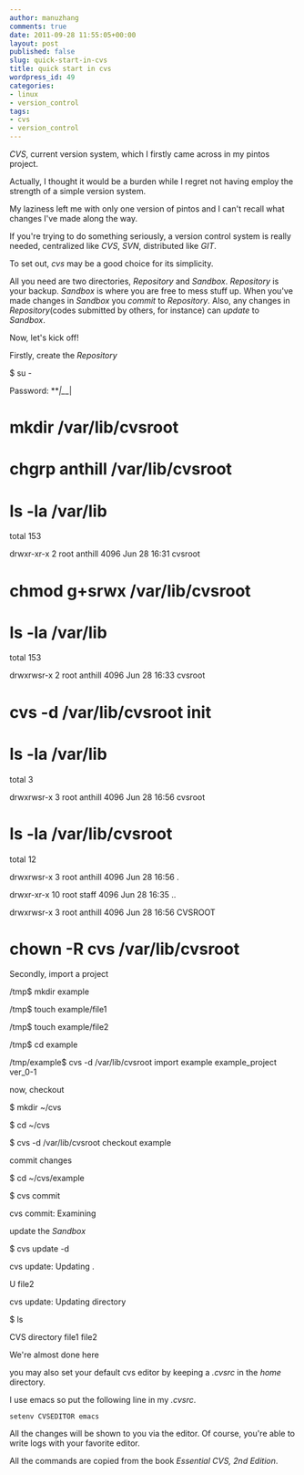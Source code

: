 ```yaml
---
author: manuzhang
comments: true
date: 2011-09-28 11:55:05+00:00
layout: post
published: false
slug: quick-start-in-cvs
title: quick start in cvs
wordpress_id: 49
categories:
- linux
- version_control
tags:
- cvs
- version_control
---
```


_CVS_, current version system, which I firstly came across in my pintos project.

Actually, I thought it would be a burden while I regret not having employ the strength of a simple version system.

My laziness left me with only one version of pintos and I can't recall what changes I've made along the way.

If you're trying to do something seriously, a version control system is really needed, centralized like _CVS_, _SVN_, distributed like _GIT_.



To set out, _cvs_ may be a good choice for its simplicity.



<!-- more -->

All you need are two directories, _Repository_ and _Sandbox_. _Repository_ is your backup. _Sandbox_ is where you are free to mess stuff up. When you've made changes in _Sandbox_ you _commit_ to _Repository_. Also, any changes in _Repository_(codes submitted by others, for instance) can _update_ to _Sandbox_.



Now, let's kick off!



Firstly, create the _Repository_

$ su -

Password: ***|\_*_|





# mkdir /var/lib/cvsroot





# chgrp anthill /var/lib/cvsroot





# ls -la /var/lib



total 153

drwxr-xr-x 2 root anthill 4096 Jun 28 16:31 cvsroot





# chmod g+srwx /var/lib/cvsroot





# ls -la /var/lib



total 153

drwxrwsr-x 2 root anthill 4096 Jun 28 16:33 cvsroot





# cvs -d /var/lib/cvsroot init





# ls -la /var/lib



total 3

drwxrwsr-x 3 root anthill 4096 Jun 28 16:56 cvsroot





# ls -la /var/lib/cvsroot



total 12

drwxrwsr-x 3 root anthill 4096 Jun 28 16:56 .

drwxr-xr-x 10 root staff 4096 Jun 28 16:35 ..

drwxrwsr-x 3 root anthill 4096 Jun 28 16:56 CVSROOT





# chown -R cvs /var/lib/cvsroot



Secondly, import a project



/tmp$ mkdir example

/tmp$ touch example/file1

/tmp$ touch example/file2

/tmp$ cd example

/tmp/example$ cvs -d /var/lib/cvsroot import example example_project ver_0-1



now, checkout



$ mkdir ~/cvs

$ cd ~/cvs

$ cvs -d /var/lib/cvsroot checkout example



commit changes



$ cd ~/cvs/example

$ cvs commit

cvs commit: Examining



update the _Sandbox_



$ cvs update -d

cvs update: Updating .

U file2

cvs update: Updating directory

$ ls

CVS directory file1 file2



We're almost done here



you may also set your default cvs editor by keeping a _.cvsrc_ in the _home_ directory.



I use emacs so put the following line in my _.cvsrc_.



`setenv CVSEDITOR emacs`

All the changes will be shown to you via the editor. Of course, you're able to write logs with your favorite editor.



All the commands are copied from the book _Essential CVS, 2nd Edition_.



